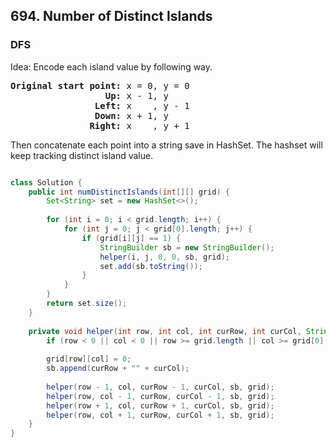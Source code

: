 ## 694. Number of Distinct Islands


### DFS 
Idea: Encode each island value by following way.

<pre>
<b>Original start point:</b> x = 0, y = 0  
                  <b>Up:</b> x - 1, y  
                <b>Left:</b> x    , y - 1  
                <b>Down:</b> x + 1, y  
               <b>Right:</b> x    , y + 1  
</pre>

Then concatenate each point into a string save in HashSet. The hashset will keep tracking distinct island value.

```java

class Solution {
    public int numDistinctIslands(int[][] grid) {
        Set<String> set = new HashSet<>();
        
        for (int i = 0; i < grid.length; i++) {
            for (int j = 0; j < grid[0].length; j++) {
                if (grid[i][j] == 1) {
                    StringBuilder sb = new StringBuilder();
                    helper(i, j, 0, 0, sb, grid);
                    set.add(sb.toString());
                }
            }
        }
        return set.size();
    }
    
    private void helper(int row, int col, int curRow, int curCol, StringBuilder sb, int[][] grid) {        
        if (row < 0 || col < 0 || row >= grid.length || col >= grid[0].length || grid[row][col] == 0) return;
        
        grid[row][col] = 0;
        sb.append(curRow + "" + curCol);
        
        helper(row - 1, col, curRow - 1, curCol, sb, grid);
        helper(row, col - 1, curRow, curCol - 1, sb, grid);
        helper(row + 1, col, curRow + 1, curCol, sb, grid);
        helper(row, col + 1, curRow, curCol + 1, sb, grid);
    }
}

```
